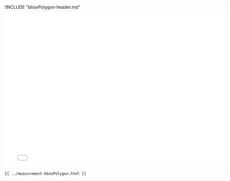 !INCLUDE "bboxPolygon-header.md"

<iframe src="../../measurement-bboxPolygon.html" width="770" height="500" frameBorder="0" seamless="seamless">
</iframe>

```html
{{ ../measurement-bboxPolygon.html }}
```